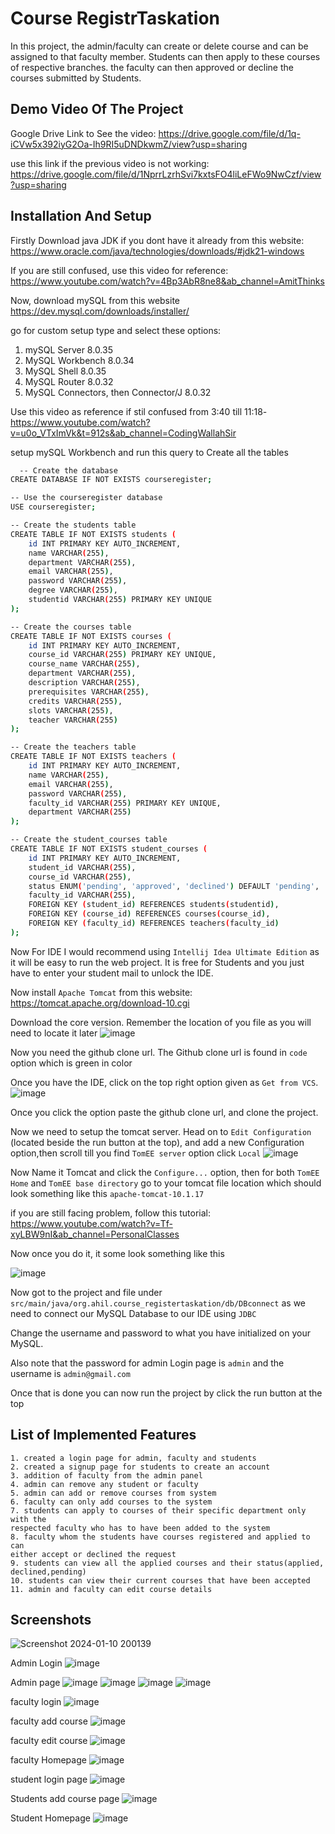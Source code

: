 
# Course RegistrTaskation

In this project, the admin/faculty can create or delete course and can be assigned to that faculty member.
Students can then apply to these courses of respective branches. the faculty can then approved or decline the courses submitted by Students. 


## Demo Video Of The Project

Google Drive Link to See the video: https://drive.google.com/file/d/1q-iCVw5x392iyG2Oa-Ih9RI5uDNDkwmZ/view?usp=sharing

use this link if the previous video is not working: https://drive.google.com/file/d/1NprrLzrhSvi7kxtsFO4liLeFWo9NwCzf/view?usp=sharing 


## Installation And Setup

Firstly Download java JDK if you dont have it already from this website: https://www.oracle.com/java/technologies/downloads/#jdk21-windows


If you are still confused, use this video for reference: https://www.youtube.com/watch?v=4Bp3AbR8ne8&ab_channel=AmitThinks


Now, download mySQL from this website https://dev.mysql.com/downloads/installer/

go for custom setup type and select these options:
1. mySQL Server 8.0.35
2. MySQL Workbench 8.0.34
3. MySQL Shell 8.0.35
4. MySQL Router 8.0.32
5. MySQL Connectors, then Connector/J 8.0.32

Use this video as reference if stil confused from 3:40 till 11:18- https://www.youtube.com/watch?v=u0o_VTxImVk&t=912s&ab_channel=CodingWallahSir

setup mySQL Workbench and run this query to Create all the tables

```bash
  -- Create the database
CREATE DATABASE IF NOT EXISTS courseregister;

-- Use the courseregister database
USE courseregister;

-- Create the students table
CREATE TABLE IF NOT EXISTS students (
    id INT PRIMARY KEY AUTO_INCREMENT,
    name VARCHAR(255),
    department VARCHAR(255),
    email VARCHAR(255),
    password VARCHAR(255),
    degree VARCHAR(255),
    studentid VARCHAR(255) PRIMARY KEY UNIQUE
);

-- Create the courses table
CREATE TABLE IF NOT EXISTS courses (
    id INT PRIMARY KEY AUTO_INCREMENT,
    course_id VARCHAR(255) PRIMARY KEY UNIQUE,
    course_name VARCHAR(255),
    department VARCHAR(255),
    description VARCHAR(255),
    prerequisites VARCHAR(255),
    credits VARCHAR(255),
    slots VARCHAR(255),
    teacher VARCHAR(255)
);

-- Create the teachers table
CREATE TABLE IF NOT EXISTS teachers (
    id INT PRIMARY KEY AUTO_INCREMENT,
    name VARCHAR(255),
    email VARCHAR(255),
    password VARCHAR(255),
    faculty_id VARCHAR(255) PRIMARY KEY UNIQUE,
    department VARCHAR(255)
);

-- Create the student_courses table
CREATE TABLE IF NOT EXISTS student_courses (
    id INT PRIMARY KEY AUTO_INCREMENT,
    student_id VARCHAR(255),
    course_id VARCHAR(255),
    status ENUM('pending', 'approved', 'declined') DEFAULT 'pending',
    faculty_id VARCHAR(255),
    FOREIGN KEY (student_id) REFERENCES students(studentid),
    FOREIGN KEY (course_id) REFERENCES courses(course_id),
    FOREIGN KEY (faculty_id) REFERENCES teachers(faculty_id)
);
```


Now For IDE I would recommend using `Intellij Idea Ultimate Edition` as it will be easy to run the web project.
It is free for Students and you just have to enter your student mail to unlock the IDE.

Now install `Apache Tomcat` from this website: 
https://tomcat.apache.org/download-10.cgi

Download the core version. Remember the location of you file as you will need to locate it later
![image](https://github.com/Broilzzz/cohort/assets/123230400/625609d7-71ff-4b5e-913b-302a2cfea905)

Now you need the github clone url. The Github clone url is found in `code` option which is green in color

Once you have the IDE, click on the top right option given as `Get from VCS`.
![image](https://github.com/Broilzzz/IRIS_Rec24_221EE103_Java-JSP-Servlet-MySQL-Bootstrap/assets/123230400/b46ec79d-bbe1-4be9-a7bc-341443f0e867)


Once you click the option paste the github clone url, and clone the project.

Now we need to setup the tomcat server. Head on to `Edit Configuration` (located beside the run button at the top), and add a new Configuration option,then scroll till you find `TomEE server` option click `Local`
![image](https://github.com/Broilzzz/cohort/assets/123230400/73714b08-cb9f-4670-98e4-06b73efc1e3a)


Now Name it Tomcat and click the `Configure...` option, then for both `TomEE Home` and `TomEE base directory` go to your tomcat file location which should look something like this `apache-tomcat-10.1.17`

if you are still facing problem, follow this tutorial:
https://www.youtube.com/watch?v=Tf-xyLBW9nI&ab_channel=PersonalClasses

Now once you do it, it some look something like this 

![image](https://github.com/Broilzzz/IRIS_Rec24_221EE103_Java-JSP-Servlet-MySQL-Bootstrap/assets/123230400/4e17ecee-4af4-4a98-9bd0-ce51bb2d6c73)



Now got to the project and file under `src/main/java/org.ahil.course_registertaskation/db/DBconnect`
as we need to connect our MySQL Database to our IDE using `JDBC`

Change the username and password to what you have initialized on your MySQL.

Also note that the password for admin Login page is `admin` and the username is `admin@gmail.com`

Once that is done you can now run the project by click the run button at the top
## List of Implemented Features

    1. created a login page for admin, faculty and students 
    2. created a signup page for students to create an account
    3. addition of faculty from the admin panel
    4. admin can remove any student or faculty
    5. admin can add or remove courses from system
    6. faculty can only add courses to the system
    7. students can apply to courses of their specific department only with the 
    respected faculty who has to have been added to the system
    8. faculty whom the students have courses registered and applied to can
    either accept or declined the request
    9. students can view all the applied courses and their status(applied,
    declined,pending)
    10. students can view their current courses that have been accepted
    11. admin and faculty can edit course details

## Screenshots

![Screenshot 2024-01-10 200139](https://github.com/Broilzzz/cohort/assets/123230400/13efe024-25b1-4a27-918c-813a3b2a414e)

Admin Login
![image](https://github.com/Broilzzz/cohort/assets/123230400/197fea52-7775-46b6-a338-ff8a3864fdf6)


Admin page
![image](https://github.com/Broilzzz/cohort/assets/123230400/9da6d2be-0acc-4fb3-b876-1c9f14779f12)
![image](https://github.com/Broilzzz/cohort/assets/123230400/42107537-2472-4e5c-970d-cf8a414d160d)
![image](https://github.com/Broilzzz/cohort/assets/123230400/15288c64-2b92-4a2e-a221-a5b6ea5b9a66)
![image](https://github.com/Broilzzz/cohort/assets/123230400/e6b2cf9b-4dc3-4a5f-8f96-49114bac8bcf)

faculty login
![image](https://github.com/Broilzzz/cohort/assets/123230400/e1fb08aa-806f-4684-9d54-1ef99db82ac2)

faculty add course
![image](https://github.com/Broilzzz/cohort/assets/123230400/554eb3b6-390f-4862-874d-18ac97230c26)

faculty edit course
![image](https://github.com/Broilzzz/cohort/assets/123230400/f7361cbc-8176-4e95-8e78-ec0a34093b29)

faculty Homepage
![image](https://github.com/Broilzzz/cohort/assets/123230400/a1d142bd-5ef1-4004-a679-d815bab881bb)

student login page
![image](https://github.com/Broilzzz/cohort/assets/123230400/63085f46-bb58-4d3d-9ce8-f800533ec5f0)

Students add course page
![image](https://github.com/Broilzzz/cohort/assets/123230400/230902f1-ee13-4bfe-8107-4b2bdd30ba55)

Student Homepage
![image](https://github.com/Broilzzz/cohort/assets/123230400/168b4015-6321-4846-b0e2-c46698cf4b8b)
